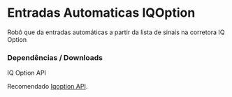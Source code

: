 # Entradas Automaticas IQOption
Robô que da entradas automáticas a partir da lista de sinais na corretora IQ Option


### Dependências / Downloads
IQ Option API

Recomendado [Iqoption API](https://github.com/dsinmsdj/iqoptionapi).
